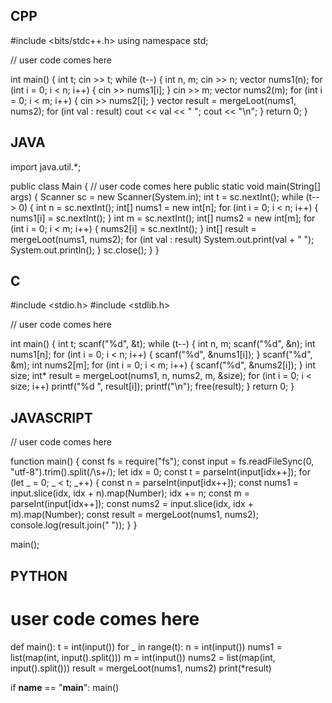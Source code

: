 ## CPP

#include <bits/stdc++.h>
using namespace std;

// user code comes here

int main() {
    int t;
    cin >> t;
    while (t--) {
        int n, m;
        cin >> n;
        vector<int> nums1(n);
        for (int i = 0; i < n; i++) {
            cin >> nums1[i];
        }
        cin >> m;
        vector<int> nums2(m);
        for (int i = 0; i < m; i++) {
            cin >> nums2[i];
        }
        vector<int> result = mergeLoot(nums1, nums2);
        for (int val : result) cout << val << " ";
        cout << "\n";
    }
    return 0;
}


## JAVA

import java.util.*;

public class Main {
    // user code comes here
    public static void main(String[] args) {
        Scanner sc = new Scanner(System.in);
        int t = sc.nextInt();
        while (t-- > 0) {
            int n = sc.nextInt();
            int[] nums1 = new int[n];
            for (int i = 0; i < n; i++) {
                nums1[i] = sc.nextInt();
            }
            int m = sc.nextInt();
            int[] nums2 = new int[m];
            for (int i = 0; i < m; i++) {
                nums2[i] = sc.nextInt();
            }
            int[] result = mergeLoot(nums1, nums2);
            for (int val : result) System.out.print(val + " ");
            System.out.println();
        }
        sc.close();
    }
}


## C

#include <stdio.h>
#include <stdlib.h>

// user code comes here

int main() {
    int t;
    scanf("%d", &t);
    while (t--) {
        int n, m;
        scanf("%d", &n);
        int nums1[n];
        for (int i = 0; i < n; i++) {
            scanf("%d", &nums1[i]);
        }
        scanf("%d", &m);
        int nums2[m];
        for (int i = 0; i < m; i++) {
            scanf("%d", &nums2[i]);
        }
        int size;
        int* result = mergeLoot(nums1, n, nums2, m, &size);
        for (int i = 0; i < size; i++) printf("%d ", result[i]);
        printf("\n");
        free(result);
    }
    return 0;
}


## JAVASCRIPT

// user code comes here

function main() {
    const fs = require("fs");
    const input = fs.readFileSync(0, "utf-8").trim().split(/\s+/);
    let idx = 0;
    const t = parseInt(input[idx++]);
    for (let _ = 0; _ < t; _++) {
        const n = parseInt(input[idx++]);
        const nums1 = input.slice(idx, idx + n).map(Number);
        idx += n;
        const m = parseInt(input[idx++]);
        const nums2 = input.slice(idx, idx + m).map(Number);
        const result = mergeLoot(nums1, nums2);
        console.log(result.join(" "));
    }
}

main();


## PYTHON

# user code comes here

def main():
    t = int(input())
    for _ in range(t):
        n = int(input())
        nums1 = list(map(int, input().split()))
        m = int(input())
        nums2 = list(map(int, input().split()))
        result = mergeLoot(nums1, nums2)
        print(*result)

if __name__ == "__main__":
    main()
